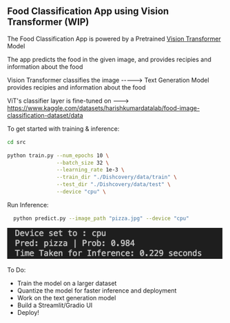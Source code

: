 ## Food Classification App using Vision Transformer (WIP)

The Food Classification App is powered by a Pretrained <a href="https://openreview.net/pdf?id=YicbFdNTTy">Vision Transformer</a> Model

  The app predicts the food in the given image, and provides recipies and information about the food

  Vision Transformer classifies the image -----> Text Generation Model provides recipies and information about the food


  ViT's  classifier layer is fine-tuned on ---> https://www.kaggle.com/datasets/harishkumardatalab/food-image-classification-dataset/data


  To get started with training & inference:

  ```sh
  cd src
  ```

  ```sh
  python train.py --num_epochs 10 \
                  --batch_size 32 \
                  --learning_rate 1e-3 \
                  --train_dir "./Dishcovery/data/train" \
                  --test_dir "./Dishcovery/data/test" \
                  --device "cpu" \
  ```

Run Inference:

```sh
  python predict.py --image_path "pizza.jpg" --device "cpu"
```

<img src="./assets/inference_ss.png" width="500px"></img>

To Do:

* Train the model on a larger dataset
* Quantize the model for faster inference and deployment
* Work on the text generation model
* Build a Streamlit/Gradio UI
* Deploy!



  

